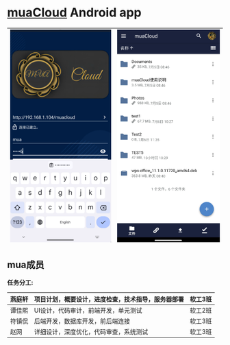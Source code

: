 # [muaCloud](mua@dlmu.edu.cn) Android app

| <img src="docs_resources/spaces_device.png"> | <img src="docs_resources/detail_view_device.png"> |
| ---------------------------------------------- | -------------------------------------------  | 

## mua成员

**任务分工:** <br>

| 燕庭轩  | 项目计划，概要设计，进度检查，技术指导，服务器部署 | 软工3班 |
|------|---------------------------|------|
| 谭佳熙  | UI设计，代码审计，前端开发，单元测试       | 软工2班 |
| 符镇侃  | 后端开发，数据库开发，前后端连接          | 软工3班 |
| 赵网   | 详细设计，深度优化，代码审查，系统测试       | 软工3班 |
